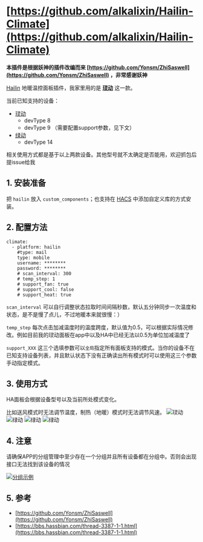 # [https://github.com/alkalixin/Hailin-Climate](https://github.com/alkalixin/Hailin-Climate)

**本插件是根据妖神的插件改编而来 [https://github.com/Yonsm/ZhiSaswell](https://github.com/Yonsm/ZhiSaswell) ，非常感谢妖神**

[Hailin](https://www.hailin.com/html/PC/index.html) 地暖温控面板插件，我家里用的是 [**㻏动**](https://www.hailin.com/html/PC/proDetail.html?id=106) 这一款。

当前已知支持的设备：
* [㻏动](https://www.hailin.com/html/PC/proDetail.html?id=106)
  * devType 8
  * devType 9 （需要配置support参数，见下文）
* [绿动](https://www.hailin.com/html/PC/proDetail.html?id=121)
  * devType 14

相关使用方式都是基于以上两款设备。其他型号就不太确定是否能用，欢迎抓包后提issue给我

## 1. 安装准备

把 `hailin` 放入 `custom_components`；也支持在 [HACS](https://hacs.xyz/) 中添加自定义库的方式安装。

## 2. 配置方法

```
climate:
  - platform: hailin
    #type: mail
    type: mobile
    username: ********
    password: ********
    # scan_interval: 300
    # temp_step: 1
    # support_fan: true
    # support_cool: false
    # support_heat: true
```

`scan_interval` 可以自行调整状态拉取时间间隔秒数，默认五分钟同步一次温度和状态，是不是慢了点儿，不过地暖本来就很慢：）

`temp_step` 每次点击加减温度时的温度跨度，默认值为0.5，可以根据实际情况修改。例如目前我的㻏动面板在app中以及HA中已经无法以0.5为单位加减温度了

`support_XXX` 这三个选填参数可以`全局`指定所有面板支持的模式。当你的设备不在已知支持设备列表，并且默认状态下没有正确读出所有模式时可以使用这三个参数手动指定模式。

## 3. 使用方式
HA面板会根据设备型号以及当前所处模式变化。

比如送风模式时无法调节温度，制热（地暖）模式时无法调节风速。
![㻏动](https://s4.ax1x.com/2022/01/04/TLJ2ct.jpg)
![绿动](https://s4.ax1x.com/2022/01/04/TLJRjP.jpg)
![绿动](https://s4.ax1x.com/2022/01/04/TLJfnf.jpg)
![绿动](https://s4.ax1x.com/2022/01/04/TLJg1I.jpg)


## 4. 注意
请确保APP的分组管理中至少存在一个分组并且所有设备都在分组中。否则会出现接口无法找到该设备的情况

[![分组示例](https://s1.ax1x.com/2022/06/08/XrVT3D.jpg)](https://imgtu.com/i/XrVT3D)

## 5. 参考

- [https://github.com/Yonsm/ZhiSaswell](https://github.com/Yonsm/ZhiSaswell)
- [https://bbs.hassbian.com/thread-3387-1-1.html](https://bbs.hassbian.com/thread-3387-1-1.html)
